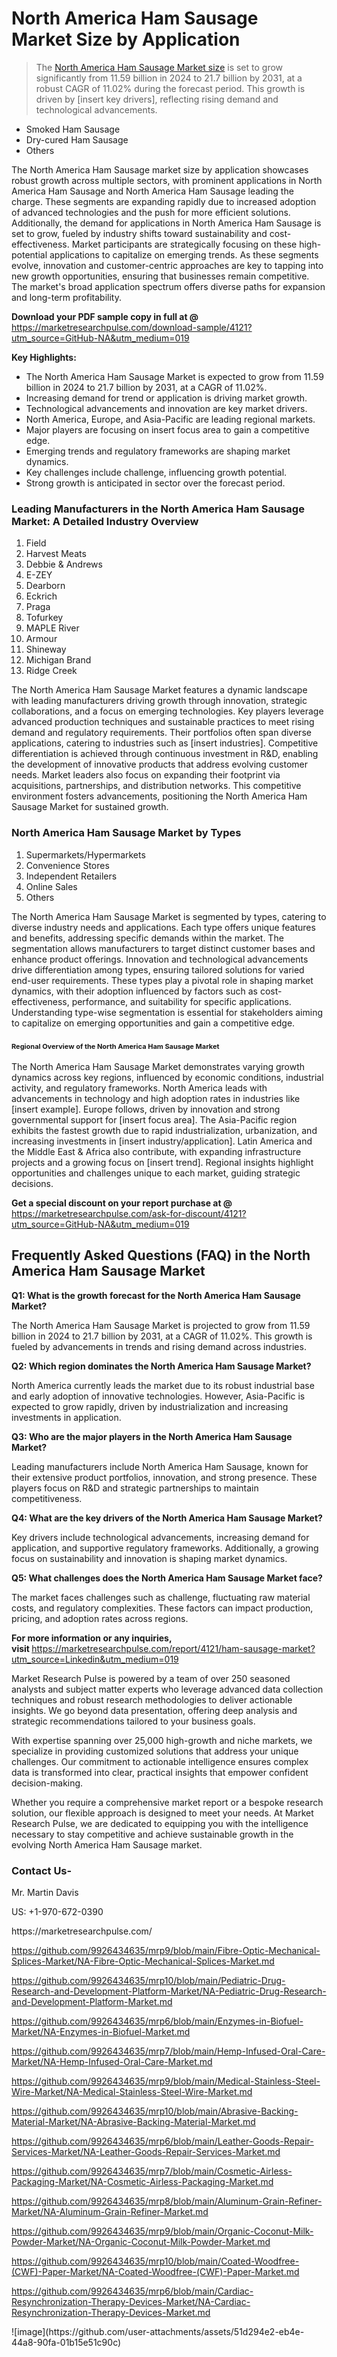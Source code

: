 <h1>North America Ham Sausage Market&nbsp;Size by Application</h1><blockquote><p>The <a href="https://marketresearchpulse.com/download-sample/4121?utm_source=GitHub-NA&amp;utm_medium=019">North America Ham Sausage Market size</a> is set to grow significantly from 11.59 billion in 2024 to 21.7 billion by 2031, at a robust CAGR of 11.02% during the forecast period. This growth is driven by [insert key drivers], reflecting rising demand and technological advancements.</p></blockquote><ul><li>Smoked Ham Sausage <li> Dry-cured Ham Sausage <li> Others</li></ul><p>The North America Ham Sausage market size by application showcases robust growth across multiple sectors, with prominent applications in North America Ham Sausage and North America Ham Sausage leading the charge. These segments are expanding rapidly due to increased adoption of advanced technologies and the push for more efficient solutions. Additionally, the demand for applications in North America Ham Sausage is set to grow, fueled by industry shifts toward sustainability and cost-effectiveness. Market participants are strategically focusing on these high-potential applications to capitalize on emerging trends. As these segments evolve, innovation and customer-centric approaches are key to tapping into new growth opportunities, ensuring that businesses remain competitive. The market's broad application spectrum offers diverse paths for expansion and long-term profitability.</p><p><strong>Download your PDF sample copy in full at @ </strong><a href="https://marketresearchpulse.com/download-sample/4121?utm_source=GitHub-NA&amp;utm_medium=019">https://marketresearchpulse.com/download-sample/4121?utm_source=GitHub-NA&amp;utm_medium=019</a></p><p><strong>Key Highlights: </strong></p><ul><li>The North America Ham Sausage Market is expected to grow from 11.59 billion in 2024 to 21.7 billion by 2031, at a CAGR of 11.02%.</li><li>Increasing demand for trend or application is driving market growth.</li><li>Technological advancements and innovation are key market drivers.</li><li>North America, Europe, and Asia-Pacific are leading regional markets.</li><li>Major players are focusing on insert focus area to gain a competitive edge.</li><li>Emerging trends and regulatory frameworks are shaping market dynamics.</li><li>Key challenges include challenge, influencing growth potential.</li><li>Strong growth is anticipated in sector over the forecast period.</li></ul><h3>Leading Manufacturers in the North America Ham Sausage Market: A Detailed Industry Overview</h3><ol><li>Field</li><li>Harvest Meats</li><li>Debbie & Andrews</li><li>E-ZEY</li><li>Dearborn</li><li>Eckrich</li><li>Praga</li><li>Tofurkey</li><li>MAPLE River</li><li>Armour</li><li>Shineway</li><li>Michigan Brand</li><li>Ridge Creek</li></ol><div class="flex max-w-full flex-col flex-grow"><div class="min-h-8 text-message flex w-full flex-col items-end gap-2 whitespace-normal break-words [.text-message+&amp;]:mt-5" dir="auto" data-message-author-role="assistant" data-message-id="fd8432e4-4910-450d-b182-61b7bfb0a01f" data-message-model-slug="gpt-4o"><div class="flex w-full flex-col gap-1 empty:hidden first:pt-[3px]"><div class="markdown prose w-full break-words dark:prose-invert light"><p>The North America Ham Sausage Market features a dynamic landscape with leading manufacturers driving growth through innovation, strategic collaborations, and a focus on emerging technologies. Key players leverage advanced production techniques and sustainable practices to meet rising demand and regulatory requirements. Their portfolios often span diverse applications, catering to industries such as [insert industries]. Competitive differentiation is achieved through continuous investment in R&amp;D, enabling the development of innovative products that address evolving customer needs. Market leaders also focus on expanding their footprint via acquisitions, partnerships, and distribution networks. This competitive environment fosters advancements, positioning the North America Ham Sausage Market for sustained growth.</p></div></div></div></div><h3>North America Ham Sausage Market by Types</h3><ol><li>Supermarkets/Hypermarkets <li> Convenience Stores <li> Independent Retailers <li> Online Sales <li> Others</li></ol><div class="flex max-w-full flex-col flex-grow"><div class="min-h-8 text-message flex w-full flex-col items-end gap-2 whitespace-normal break-words [.text-message+&amp;]:mt-5" dir="auto" data-message-author-role="assistant" data-message-id="084470be-0bb7-4664-bddf-5156b4f41249" data-message-model-slug="gpt-4o-mini"><div class="flex w-full flex-col gap-1 empty:hidden first:pt-[3px]"><div class="markdown prose w-full break-words dark:prose-invert light"><p>The North America Ham Sausage Market is segmented by types, catering to diverse industry needs and applications. Each type offers unique features and benefits, addressing specific demands within the market. The segmentation allows manufacturers to target distinct customer bases and enhance product offerings. Innovation and technological advancements drive differentiation among types, ensuring tailored solutions for varied end-user requirements. These types play a pivotal role in shaping market dynamics, with their adoption influenced by factors such as cost-effectiveness, performance, and suitability for specific applications. Understanding type-wise segmentation is essential for stakeholders aiming to capitalize on emerging opportunities and gain a competitive edge.</p></div></div></div></div><h3><span style="font-size: 11px;">Regional Overview of the North America Ham Sausage Market</span></h3><div class="flex max-w-full flex-col flex-grow"><div class="min-h-8 text-message flex w-full flex-col items-end gap-2 whitespace-normal break-words [.text-message+&amp;]:mt-5" dir="auto" data-message-author-role="assistant" data-message-id="e9038762-ce64-4e30-91c9-9bd413514231" data-message-model-slug="gpt-4o-mini"><div class="flex w-full flex-col gap-1 empty:hidden first:pt-[3px]"><div class="markdown prose w-full break-words dark:prose-invert light"><p>The North America Ham Sausage Market demonstrates varying growth dynamics across key regions, influenced by economic conditions, industrial activity, and regulatory frameworks. North America leads with advancements in technology and high adoption rates in industries like [insert example]. Europe follows, driven by innovation and strong governmental support for [insert focus area]. The Asia-Pacific region exhibits the fastest growth due to rapid industrialization, urbanization, and increasing investments in [insert industry/application]. Latin America and the Middle East &amp; Africa also contribute, with expanding infrastructure projects and a growing focus on [insert trend]. Regional insights highlight opportunities and challenges unique to each market, guiding strategic decisions.</p></div></div></div></div><p><strong>Get a special discount on your report purchase at @ </strong><a href="https://marketresearchpulse.com/ask-for-discount/4121?utm_source=GitHub-NA&amp;utm_medium=019">https://marketresearchpulse.com/ask-for-discount/4121?utm_source=GitHub-NA&amp;utm_medium=019</a></p><h2>Frequently Asked Questions (FAQ) in the North America Ham Sausage Market</h2><p><strong>Q1: What is the growth forecast for the North America Ham Sausage Market?</strong></p><p>The North America Ham Sausage Market is projected to grow from 11.59 billion in 2024 to 21.7 billion by 2031, at a CAGR of 11.02%. This growth is fueled by advancements in trends and rising demand across industries.</p><p><strong>Q2: Which region dominates the North America Ham Sausage Market?</strong></p><p>North America currently leads the market due to its robust industrial base and early adoption of innovative technologies. However, Asia-Pacific is expected to grow rapidly, driven by industrialization and increasing investments in application.</p><p><strong>Q3: Who are the major players in the North America Ham Sausage Market?</strong></p><p>Leading manufacturers include North America Ham Sausage, known for their extensive product portfolios, innovation, and strong presence. These players focus on R&amp;D and strategic partnerships to maintain competitiveness.</p><p><strong>Q4: What are the key drivers of the North America Ham Sausage Market?</strong></p><p>Key drivers include technological advancements, increasing demand for application, and supportive regulatory frameworks. Additionally, a growing focus on sustainability and innovation is shaping market dynamics.</p><p><strong>Q5: What challenges does the North America Ham Sausage Market face?</strong></p><p>The market faces challenges such as challenge, fluctuating raw material costs, and regulatory complexities. These factors can impact production, pricing, and adoption rates across regions.</p><p><strong>For more information or any inquiries, visit&nbsp;</strong><a href="https://marketresearchpulse.com/report/4121/ham-sausage-market?utm_source=Linkedin&utm_medium=019">https://marketresearchpulse.com/report/4121/ham-sausage-market?utm_source=Linkedin&utm_medium=019</a></p><p>Market Research Pulse is powered by a team of over 250 seasoned analysts and subject matter experts who leverage advanced data collection techniques and robust research methodologies to deliver actionable insights. We go beyond data presentation, offering deep analysis and strategic recommendations tailored to your business goals.</p><p>With expertise spanning over 25,000 high-growth and niche markets, we specialize in providing customized solutions that address your unique challenges. Our commitment to actionable intelligence ensures complex data is transformed into clear, practical insights that empower confident decision-making.</p><p>Whether you require a comprehensive market report or a bespoke research solution, our flexible approach is designed to meet your needs. At Market Research Pulse, we are dedicated to equipping you with the intelligence necessary to stay competitive and achieve sustainable growth in the evolving North America Ham Sausage market.</p><h3><strong>Contact Us-</strong></h3><p>Mr. Martin Davis</p><p>US: +1-970-672-0390</p><p>https://marketresearchpulse.com/</p><p><a href="https://github.com/9926434635/mrp9/blob/main/Fibre-Optic-Mechanical-Splices-Market/NA-Fibre-Optic-Mechanical-Splices-Market.md">https://github.com/9926434635/mrp9/blob/main/Fibre-Optic-Mechanical-Splices-Market/NA-Fibre-Optic-Mechanical-Splices-Market.md</a></p><p><a href="https://github.com/9926434635/mrp10/blob/main/Pediatric-Drug-Research-and-Development-Platform-Market/NA-Pediatric-Drug-Research-and-Development-Platform-Market.md">https://github.com/9926434635/mrp10/blob/main/Pediatric-Drug-Research-and-Development-Platform-Market/NA-Pediatric-Drug-Research-and-Development-Platform-Market.md</a></p><p><a href="https://github.com/9926434635/mrp6/blob/main/Enzymes-in-Biofuel-Market/NA-Enzymes-in-Biofuel-Market.md">https://github.com/9926434635/mrp6/blob/main/Enzymes-in-Biofuel-Market/NA-Enzymes-in-Biofuel-Market.md</a></p><p><a href="https://github.com/9926434635/mrp7/blob/main/Hemp-Infused-Oral-Care-Market/NA-Hemp-Infused-Oral-Care-Market.md">https://github.com/9926434635/mrp7/blob/main/Hemp-Infused-Oral-Care-Market/NA-Hemp-Infused-Oral-Care-Market.md</a></p><p><a href="https://github.com/9926434635/mrp9/blob/main/Medical-Stainless-Steel-Wire-Market/NA-Medical-Stainless-Steel-Wire-Market.md">https://github.com/9926434635/mrp9/blob/main/Medical-Stainless-Steel-Wire-Market/NA-Medical-Stainless-Steel-Wire-Market.md</a></p><p><a href="https://github.com/9926434635/mrp10/blob/main/Abrasive-Backing-Material-Market/NA-Abrasive-Backing-Material-Market.md">https://github.com/9926434635/mrp10/blob/main/Abrasive-Backing-Material-Market/NA-Abrasive-Backing-Material-Market.md</a></p><p><a href="https://github.com/9926434635/mrp6/blob/main/Leather-Goods-Repair-Services-Market/NA-Leather-Goods-Repair-Services-Market.md">https://github.com/9926434635/mrp6/blob/main/Leather-Goods-Repair-Services-Market/NA-Leather-Goods-Repair-Services-Market.md</a></p><p><a href="https://github.com/9926434635/mrp7/blob/main/Cosmetic-Airless-Packaging-Market/NA-Cosmetic-Airless-Packaging-Market.md">https://github.com/9926434635/mrp7/blob/main/Cosmetic-Airless-Packaging-Market/NA-Cosmetic-Airless-Packaging-Market.md</a></p><p><a href="https://github.com/9926434635/mrp8/blob/main/Aluminum-Grain-Refiner-Market/NA-Aluminum-Grain-Refiner-Market.md">https://github.com/9926434635/mrp8/blob/main/Aluminum-Grain-Refiner-Market/NA-Aluminum-Grain-Refiner-Market.md</a></p><p><a href="https://github.com/9926434635/mrp9/blob/main/Organic-Coconut-Milk-Powder-Market/NA-Organic-Coconut-Milk-Powder-Market.md">https://github.com/9926434635/mrp9/blob/main/Organic-Coconut-Milk-Powder-Market/NA-Organic-Coconut-Milk-Powder-Market.md</a></p><p><a href="https://github.com/9926434635/mrp10/blob/main/Coated-Woodfree-(CWF)-Paper-Market/NA-Coated-Woodfree-(CWF)-Paper-Market.md">https://github.com/9926434635/mrp10/blob/main/Coated-Woodfree-(CWF)-Paper-Market/NA-Coated-Woodfree-(CWF)-Paper-Market.md</a></p><p><a href="https://github.com/9926434635/mrp6/blob/main/Cardiac-Resynchronization-Therapy-Devices-Market/NA-Cardiac-Resynchronization-Therapy-Devices-Market.md">https://github.com/9926434635/mrp6/blob/main/Cardiac-Resynchronization-Therapy-Devices-Market/NA-Cardiac-Resynchronization-Therapy-Devices-Market.md</a></p>
![image](https://github.com/user-attachments/assets/51d294e2-eb4e-44a8-90fa-01b15e51c90c)
